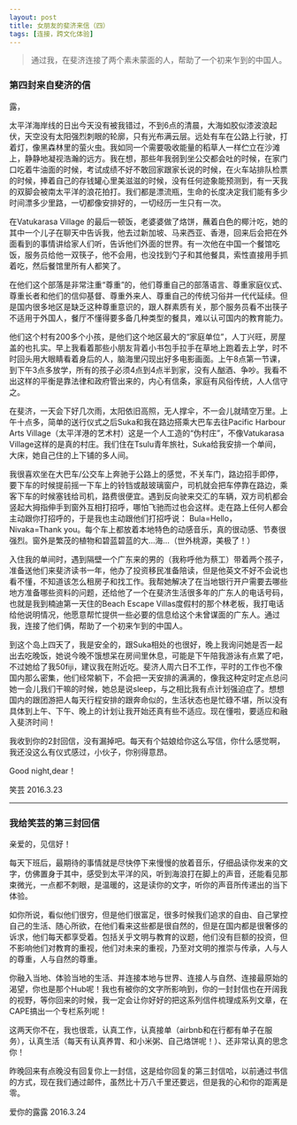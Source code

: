 ```yaml
---
layout: post
title: 女朋友的斐济来信（四）
tags: [连接，跨文化体验]
---
```


>通过我，在斐济连接了两个素未蒙面的人，帮助了一个初来乍到的中国人。

### 第四封来自斐济的信

露，

太平洋海岸线的日出今天没有被我错过，不到6点的清晨，大海如胶似漆波浪起伏，天空没有太阳强烈刺眼的轮廓，只有光布满云层。远处有车在公路上行驶，打着灯，像黑森林里的萤火虫。我如同一个需要吸收能量的稻草人一样伫立在沙滩上，静静地凝视浩瀚的远方。我在想，那些年我弱到坐公交都会吐的时候，在家门口吃着牛油面的时候，考试成绩不好不敢回家跟家长说的时候，在火车站排队检票的时候，捧着自己的存钱罐心里美滋滋的时候，没有任何迹象能预测到，有一天我的双脚会被南太平洋的浪花拍打。我们都是漂流瓶，生命的长度决定我们能有多少时间漂多少里路，一切都像安排好的，一切经历一生只有一次。

在Vatukarasa Village 的最后一顿饭，老婆婆做了烙饼，蘸着白色的椰汁吃，她的其中一个儿子在聊天中告诉我，他去过新加坡、马来西亚、香港，回来后会把在外面看到的事情讲给家人们听，告诉他们外面的世界。有一次他在中国一个餐馆吃饭，服务员给他一双筷子，他不会用，也没找到勺子和其他餐具，索性直接用手抓着吃，然后餐馆里所有人都笑了。

在他们这个部落是非常注重“尊重”的，他们尊重自己的部落语言、尊重家庭仪式、尊重长者和他们的信仰基督、尊重外来人、尊重自己的传统习俗并一代代延续。但是国内很多地区是缺乏这种尊重意识的，跟人群素质有关，那个服务员看不出筷子不适用于外国人，餐厅不懂得要多备几种类型的餐具，难以认可国内的教育能力。

他们这个村有200多个小孩，是他们这个地区最大的“家庭单位”，人丁兴旺，房屋盖的也扎实。早上我看着那些小朋友背着小书包手拉手在草地上跑着去上学，时不时回头用大眼睛看着身后的人，脑海里闪现出好多电影画面。上午8点第一节课，到下午3点多放学，所有的孩子必须4点到4点半到家，没有人酗酒、争吵。我看不出这样的平衡是靠法律和政府管出来的，内心有信条，家庭有风俗传统，人人信守之。

在斐济，一天会下好几次雨，太阳依旧高照，无人撑伞，不一会儿就晴空万里。上午十点多，简单的送行仪式之后Suka和我在路边搭乘大巴车去往Pacific Harbour Arts Village（太平洋港的艺术村）这是一个人工造的“伪村庄”，不像Vatukarasa Village这样的是真的村庄。我们住在Tsulu青年旅社，Suka给我安排一个单间，大床，她自己住的上下铺的多人间。

我很喜欢坐在大巴车/公交车上奔驰于公路上的感觉，不关车门，路边招手即停，要下车的时候提前摇一下车上的铃铛或敲玻璃窗户，司机就会把车停靠在路边，乘客下车的时候塞钱给司机，路费很便宜。遇到反向驶来交汇的车辆，双方司机都会竖起大拇指伸手到窗外互相打招呼，哪怕飞驰而过也会这样。走在路上任何人都会主动跟你打招呼的，于是我也主动跟他们打招呼说： Bula=Hello，Nivaka=Thank you。每个车上都放着本地特色的动感音乐，真的很动感、节奏很强烈。窗外是繁茂的植物和碧蓝碧蓝的大…海…（世外桃源，美极了！）

入住我的单间时，遇到隔壁一个广东来的男的（我称呼他为蔡工）带着两个孩子，准备送他们来斐济读书一年，他办了投资移民准备陪读，但是他英文不好不会说也看不懂，不知道该怎么租房子和找工作。我帮她解决了在当地银行开户需要去哪些地方准备哪些资料的问题，还给他了一个在斐济生活很多年的广东人的电话号码，也就是我到楠迪第一天住的Beach Escape Villas度假村的那个林老板，我打电话给他说明情况，他愿意帮忙提供一些必要的信息给这个未曾谋面的广东人。通过我，连接了他们俩，帮助了一个初来乍到的中国人。

到这个岛上四天了，我是安全的，跟Suka相处的也很好，晚上我询问她是否一起出去吃晚饭，她说今晚不饿想呆在房间里休息，可能是下午陪我游泳有点累了吧，不过她给了我50fiji，建议我在附近吃。斐济人周六日不工作，平时的工作也不像国内那么密集，他们经常躺下，不会把一天安排的满满的，像我这种定时定点总问她一会儿我们干嘛的时候，她总是说sleep，与之相比我有点计划强迫症了。想想国内的跟团游把人每天行程安排的跟奔命似的，生活状态也是忙碌不堪，所以没有具体到上午、下午、晚上的计划让我开始还真有些不适应。现在懂啦，要适应和融入斐济时间！

我收到你的2封回信，没有漏掉吧。每天有个姑娘给你这么写信，你什么感觉啊，我还没这么有仪式感过，小伙子，你别得意昂。

Good night,dear！

笑芸
2016.3.23


---

### 我给笑芸的第三封回信

亲爱的，见信好！

每天下班后，最期待的事情就是尽快停下来慢慢的放着音乐，仔细品读你发来的文字，仿佛置身于其中，感受到太平洋的风，听到海浪打在脚上的声音，还能看见那束微光，一点都不刺眼，是温暖的，这是读你的文字，听你的声音所传递出的当下体验。

如你所说，看似他们很穷，但是他们很富足，很多时候我们追求的自由、自己掌控自己的生活、随心所欲，在他们看来这些都是很自然的，但是在国内都是很奢侈的诉求，他们每天都享受着。包括关乎文明与教育的议题，他们没有巨额的投资，但不影响他们对教育的重视，他们对未来的重视，乃至对文明的推崇与传承，人与人的尊重，人与自然的尊重。

你融入当地、体验当地的生活、并连接本地与世界、连接人与自然、连接最原始的渴望，你也是那个Hub呢！我也有被你的文字所影响到，你的一封封信也在开阔我的视野，等你回来的时候，我一定会让你好好的把这系列信件梳理成系列文章，在CAPE搞出一个专栏系列呢！

这两天你不在，我也很乖，认真工作，认真接单（airbnb和在行都有单子在服务），认真生活（每天有认真养胃、和小米粥、自己烙饼呢！）、还非常认真的思念你！

昨晚回来有点晚没有回复你上一封信，这是给你回复的第三封信哈，以前通过书信的方式，现在我们通过邮件，虽然比十万八千里还要远，但是我的心和你的距离是零。


爱你的露露
2016.3.24




